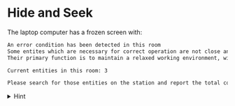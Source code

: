 # Hide and Seek

The laptop computer has a frozen screen with:

```markdown
An error condition has been detected in this room
Some entites which are necessary for correct operation are not close and their existance must be confirmed manually.
Their primary function is to maintain a relaxed working environment, without them the efficency will drop soon!

Current entities in this room: 3

Please search for those entities on the station and report the total count of them.
```

<details><summary>Hint</summary>
All entities can be found at the current state.
<details>

<div class="key">
10: ""
</div>
